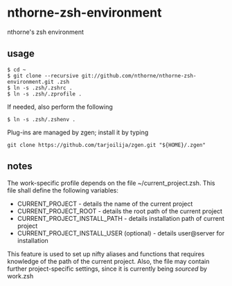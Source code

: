 nthorne-zsh-environment
=======================

nthorne's zsh environment

usage
-----

    $ cd ~
    $ git clone --recursive git://github.com/nthorne/nthorne-zsh-environment.git .zsh
    $ ln -s .zsh/.zshrc .
    $ ln -s .zsh/.zprofile .

If needed, also perform the following

    $ ln -s .zsh/.zshenv .

Plug-ins are managed by zgen; install it by typing

    git clone https://github.com/tarjoilija/zgen.git "${HOME}/.zgen"

notes
-----

The work-specific profile depends on the file ~/current\_project.zsh. This
file shall define the following variables:
  * CURRENT\_PROJECT - details the name of the current project
  * CURRENT\_PROJECT\_ROOT - details the root path of the current project
  * CURRENT\_PROJECT\_INSTALL\_PATH - details installation path of current project
  * CURRENT\_PROJECT\_INSTALL\_USER (optional) - details user@server for installation

This feature is used to set up nifty aliases and functions that requires
knowledge of the path of the current project. Also, the file may contain further
project-specific settings, since it is currently being _sourced_ by work.zsh
